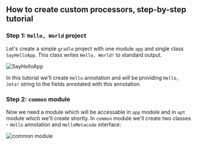 How to create custom processors, step-by-step tutorial
------

### Step 1: `Hello, World` project

Let's create a simple `gradle` project with one module `app` and single class `SayHelloApp`. This class writes `Hello, World!` to standard output.

![SayHelloApp](http://i.imgur.com/abvtUtm.png?1)

In this tutorial we'll create `Hello` annotation and will be providing `Hello, Jeta!` string to the fields annotated with this annotation.

### Step 2: `common` module

Now we need a module which will be accessable in `app` module and in `apt` module which we'll create shortly. In `common` module we'll create two classes - `Hello` annotation and `HelloMetacode` interface:

![common module](http://i.imgur.com/K2aQsgg.png)
